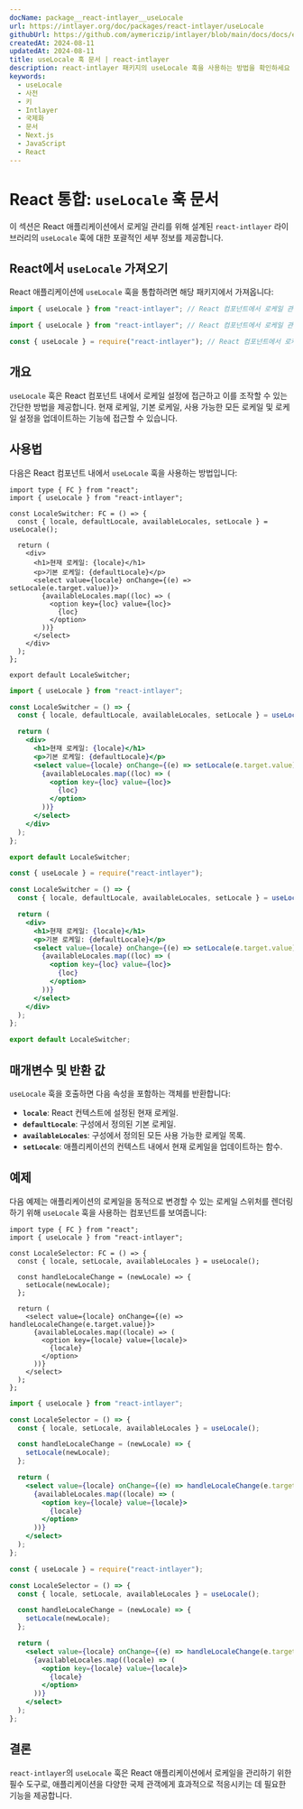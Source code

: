 ```yaml
---
docName: package__react-intlayer__useLocale
url: https://intlayer.org/doc/packages/react-intlayer/useLocale
githubUrl: https://github.com/aymericzip/intlayer/blob/main/docs/docs/en/packages/react-intlayer/useLocale.md
createdAt: 2024-08-11
updatedAt: 2024-08-11
title: useLocale 훅 문서 | react-intlayer
description: react-intlayer 패키지의 useLocale 훅을 사용하는 방법을 확인하세요
keywords:
  - useLocale
  - 사전
  - 키
  - Intlayer
  - 국제화
  - 문서
  - Next.js
  - JavaScript
  - React
---
```


# React 통합: `useLocale` 훅 문서

이 섹션은 React 애플리케이션에서 로케일 관리를 위해 설계된 `react-intlayer` 라이브러리의 `useLocale` 훅에 대한 포괄적인 세부 정보를 제공합니다.

## React에서 `useLocale` 가져오기

React 애플리케이션에 `useLocale` 훅을 통합하려면 해당 패키지에서 가져옵니다:

```typescript codeFormat="typescript"
import { useLocale } from "react-intlayer"; // React 컴포넌트에서 로케일 관리를 위해 사용
```

```javascript codeFormat="esm"
import { useLocale } from "react-intlayer"; // React 컴포넌트에서 로케일 관리를 위해 사용
```

```javascript codeFormat="commonjs"
const { useLocale } = require("react-intlayer"); // React 컴포넌트에서 로케일 관리를 위해 사용
```

## 개요

`useLocale` 훅은 React 컴포넌트 내에서 로케일 설정에 접근하고 이를 조작할 수 있는 간단한 방법을 제공합니다. 현재 로케일, 기본 로케일, 사용 가능한 모든 로케일 및 로케일 설정을 업데이트하는 기능에 접근할 수 있습니다.

## 사용법

다음은 React 컴포넌트 내에서 `useLocale` 훅을 사용하는 방법입니다:

```tsx fileName="src/components/LocaleSwitcher.tsx" codeFormat="typescript"
import type { FC } from "react";
import { useLocale } from "react-intlayer";

const LocaleSwitcher: FC = () => {
  const { locale, defaultLocale, availableLocales, setLocale } = useLocale();

  return (
    <div>
      <h1>현재 로케일: {locale}</h1>
      <p>기본 로케일: {defaultLocale}</p>
      <select value={locale} onChange={(e) => setLocale(e.target.value)}>
        {availableLocales.map((loc) => (
          <option key={loc} value={loc}>
            {loc}
          </option>
        ))}
      </select>
    </div>
  );
};

export default LocaleSwitcher;
```

```jsx fileName="src/components/LocaleSwitcher.mjx" codeFormat="esm"
import { useLocale } from "react-intlayer";

const LocaleSwitcher = () => {
  const { locale, defaultLocale, availableLocales, setLocale } = useLocale();

  return (
    <div>
      <h1>현재 로케일: {locale}</h1>
      <p>기본 로케일: {defaultLocale}</p>
      <select value={locale} onChange={(e) => setLocale(e.target.value)}>
        {availableLocales.map((loc) => (
          <option key={loc} value={loc}>
            {loc}
          </option>
        ))}
      </select>
    </div>
  );
};

export default LocaleSwitcher;
```

```jsx fileName="src/components/LocaleSwitcher.csx" codeFormat="commonjs"
const { useLocale } = require("react-intlayer");

const LocaleSwitcher = () => {
  const { locale, defaultLocale, availableLocales, setLocale } = useLocale();

  return (
    <div>
      <h1>현재 로케일: {locale}</h1>
      <p>기본 로케일: {defaultLocale}</p>
      <select value={locale} onChange={(e) => setLocale(e.target.value)}>
        {availableLocales.map((loc) => (
          <option key={loc} value={loc}>
            {loc}
          </option>
        ))}
      </select>
    </div>
  );
};

export default LocaleSwitcher;
```

## 매개변수 및 반환 값

`useLocale` 훅을 호출하면 다음 속성을 포함하는 객체를 반환합니다:

- **`locale`**: React 컨텍스트에 설정된 현재 로케일.
- **`defaultLocale`**: 구성에서 정의된 기본 로케일.
- **`availableLocales`**: 구성에서 정의된 모든 사용 가능한 로케일 목록.
- **`setLocale`**: 애플리케이션의 컨텍스트 내에서 현재 로케일을 업데이트하는 함수.

## 예제

다음 예제는 애플리케이션의 로케일을 동적으로 변경할 수 있는 로케일 스위처를 렌더링하기 위해 `useLocale` 훅을 사용하는 컴포넌트를 보여줍니다:

```tsx fileName="src/components/LocaleSelector.tsx" codeFormat="typescript"
import type { FC } from "react";
import { useLocale } from "react-intlayer";

const LocaleSelector: FC = () => {
  const { locale, setLocale, availableLocales } = useLocale();

  const handleLocaleChange = (newLocale) => {
    setLocale(newLocale);
  };

  return (
    <select value={locale} onChange={(e) => handleLocaleChange(e.target.value)}>
      {availableLocales.map((locale) => (
        <option key={locale} value={locale}>
          {locale}
        </option>
      ))}
    </select>
  );
};
```

```jsx fileName="src/components/LocaleSelector.mjx" codeFormat="esm"
import { useLocale } from "react-intlayer";

const LocaleSelector = () => {
  const { locale, setLocale, availableLocales } = useLocale();

  const handleLocaleChange = (newLocale) => {
    setLocale(newLocale);
  };

  return (
    <select value={locale} onChange={(e) => handleLocaleChange(e.target.value)}>
      {availableLocales.map((locale) => (
        <option key={locale} value={locale}>
          {locale}
        </option>
      ))}
    </select>
  );
};
```

```jsx fileName="src/components/LocaleSelector.csx" codeFormat="commonjs"
const { useLocale } = require("react-intlayer");

const LocaleSelector = () => {
  const { locale, setLocale, availableLocales } = useLocale();

  const handleLocaleChange = (newLocale) => {
    setLocale(newLocale);
  };

  return (
    <select value={locale} onChange={(e) => handleLocaleChange(e.target.value)}>
      {availableLocales.map((locale) => (
        <option key={locale} value={locale}>
          {locale}
        </option>
      ))}
    </select>
  );
};
```

## 결론

`react-intlayer`의 `useLocale` 훅은 React 애플리케이션에서 로케일을 관리하기 위한 필수 도구로, 애플리케이션을 다양한 국제 관객에게 효과적으로 적응시키는 데 필요한 기능을 제공합니다.

